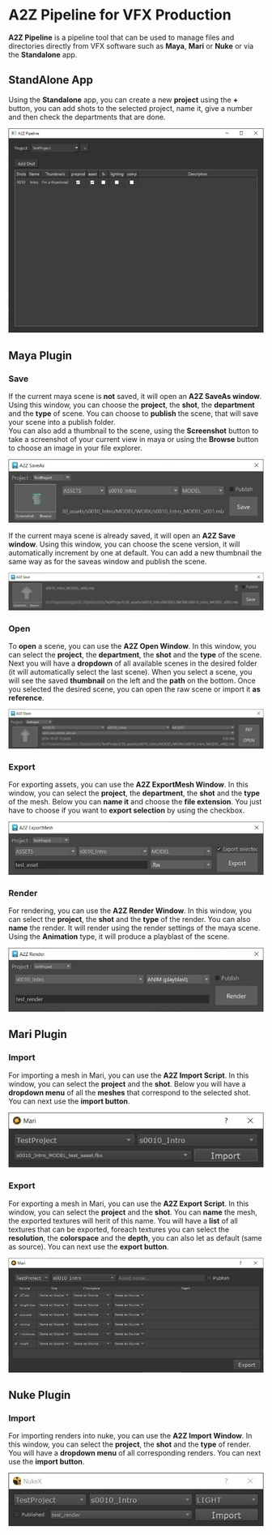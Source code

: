 # A2Z Pipeline for VFX Production

**A2Z Pipeline** is a pipeline tool that can be used to manage files and directories directly from VFX software such as **Maya**, **Mari** or **Nuke** or via the **Standalone** app.

## StandAlone App

Using the **Standalone** app, you can create a new **project** using the **+** button, you can add shots to the selected project, name it, give a number and then check the departments that are done.

![Standalone Application](./assets/readme/standalone.jpg)

## Maya Plugin

### Save

If the current maya scene is **not** saved, it will open an **A2Z SaveAs window**. Using this window, you can choose the **project**, the **shot**, the **department** and the **type** of scene.
You can choose to **publish** the scene, that will save your scene into a publish folder.   
You can also add a thumbnail to the scene, using the **Screenshot** button to take a screenshot of your current view in maya or using the **Browse** button to choose an image in your file explorer.  

![Maya SaveAs](./assets/readme/maya_saveas.jpg)

If the current maya scene is already saved, it will open an **A2Z Save window**. Using this window, you can choose the scene version, it will automatically increment by one at default.
You can add a new thumbnail the same way as for the saveas window and publish the scene.

![Maya Save](./assets/readme/maya_save.jpg)

### Open

To **open** a scene, you can use the **A2Z Open Window**. In this window, you can select the **project**, the **department**, the **shot** and the **type** of the scene. Next you will have a **dropdown** of all available scenes in the desired folder (it will automatically select the last scene).
When you select a scene, you will see the saved **thumbnail** on the left and the **path** on the bottom. 
Once you selected the desired scene, you can open the raw scene or import it **as reference**. 

![Maya Open](./assets/readme/maya_open.jpg)

### Export

For exporting assets, you can use the **A2Z ExportMesh Window**. In this window, you can select the **project**, the **department**, the **shot** and the **type** of the mesh. 
Below you can **name it** and choose the **file extension**.
You just have to choose if you want to **export selection** by using the checkbox.

![Maya Export](./assets/readme/maya_export.jpg)

### Render

For rendering, you can use the **A2Z Render Window**. In this window, you can select the **project**, the **shot** and the **type** of the render.
You can also **name** the render.
It will render using the render settings of the maya scene.
Using the **Animation** type, it will produce a playblast of the scene. 

![Maya Render](./assets/readme/maya_render.jpg)


## Mari Plugin

### Import

For importing a mesh in Mari, you can use the **A2Z Import Script**. In this window, you can select the **project** and the **shot**.
Below you will have a **dropdown menu** of all the **meshes** that correspond to the selected shot.
You can next use the **import button**.

![Mari Import](./assets/readme/mari_import.jpg)

### Export

For exporting a mesh in Mari, you can use the **A2Z Export Script**. In this window, you can select the **project** and the **shot**.
You can **name** the mesh, the exported textures will herit of this name.
You will have a **list** of all textures that can be exported, foreach textures you can select the **resolution**, the **colorspace** and the **depth**, you can also let as default (same as source).
You can next use the **export button**.

![Mari Export](./assets/readme/mari_export.jpg)

## Nuke Plugin

### Import

For importing renders into nuke, you can use the **A2Z Import Window**. In this window, you can select the **project**, the **shot** and the **type** of render. 
You will have a **dropdown menu** of all corresponding renders.
You can next use the **import button**.

![Nuke Import](./assets/readme/nuke_import.jpg)